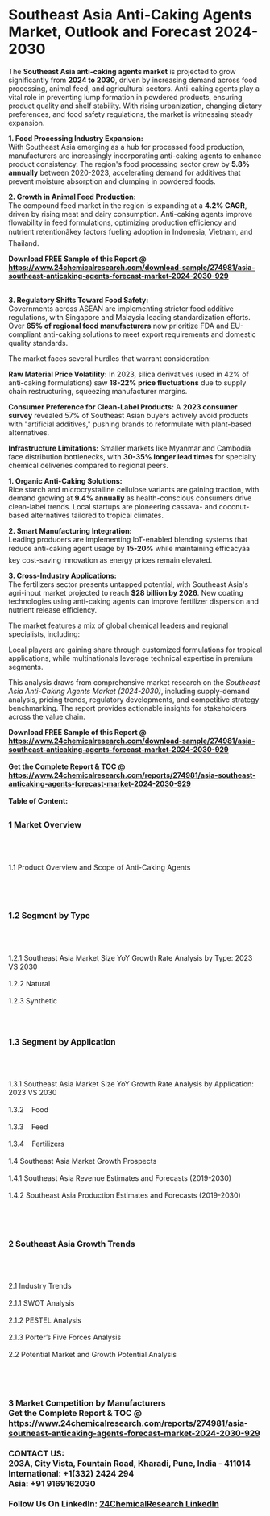 <h1>Southeast Asia Anti-Caking Agents Market, Outlook and Forecast 2024-2030</h1><p>The <strong>Southeast Asia anti-caking agents market</strong> is projected to grow significantly from <strong>2024 to 2030</strong>, driven by increasing demand across food processing, animal feed, and agricultural sectors. Anti-caking agents play a vital role in preventing lump formation in powdered products, ensuring product quality and shelf stability. With rising urbanization, changing dietary preferences, and food safety regulations, the market is witnessing steady expansion.</p><p><strong>1. Food Processing Industry Expansion:</strong><br>
With Southeast Asia emerging as a hub for processed food production, manufacturers are increasingly incorporating anti-caking agents to enhance product consistency. The region's food processing sector grew by <strong>5.8% annually</strong> between 2020-2023, accelerating demand for additives that prevent moisture absorption and clumping in powdered foods.</p><p><strong>2. Growth in Animal Feed Production:</strong><br>
The compound feed market in the region is expanding at a <strong>4.2% CAGR</strong>, driven by rising meat and dairy consumption. Anti-caking agents improve flowability in feed formulations, optimizing production efficiency and nutrient retentionâkey factors fueling adoption in Indonesia, Vietnam, and Thailand.</p><div><b>Download FREE Sample of this Report @ 
            <a href="https://www.24chemicalresearch.com/download-sample/274981/asia-southeast-anticaking-agents-forecast-market-2024-2030-929">
            https://www.24chemicalresearch.com/download-sample/274981/asia-southeast-anticaking-agents-forecast-market-2024-2030-929</a></b></div><br><p><strong>3. Regulatory Shifts Toward Food Safety:</strong><br>
Governments across ASEAN are implementing stricter food additive regulations, with Singapore and Malaysia leading standardization efforts. Over <strong>65% of regional food manufacturers</strong> now prioritize FDA and EU-compliant anti-caking solutions to meet export requirements and domestic quality standards.</p><p>The market faces several hurdles that warrant consideration:</p><p><strong>Raw Material Price Volatility:</strong> In 2023, silica derivatives (used in 42% of anti-caking formulations) saw <strong>18-22% price fluctuations</strong> due to supply chain restructuring, squeezing manufacturer margins.</p><p><strong>Consumer Preference for Clean-Label Products:</strong> A <strong>2023 consumer survey</strong> revealed 57% of Southeast Asian buyers actively avoid products with "artificial additives," pushing brands to reformulate with plant-based alternatives.</p><p><strong>Infrastructure Limitations:</strong> Smaller markets like Myanmar and Cambodia face distribution bottlenecks, with <strong>30-35% longer lead times</strong> for specialty chemical deliveries compared to regional peers.</p><p><strong>1. Organic Anti-Caking Solutions:</strong><br>
Rice starch and microcrystalline cellulose variants are gaining traction, with demand growing at <strong>9.4% annually</strong> as health-conscious consumers drive clean-label trends. Local startups are pioneering cassava- and coconut-based alternatives tailored to tropical climates.</p><p><strong>2. Smart Manufacturing Integration:</strong><br>
Leading producers are implementing IoT-enabled blending systems that reduce anti-caking agent usage by <strong>15-20%</strong> while maintaining efficacyâa key cost-saving innovation as energy prices remain elevated.</p><p><strong>3. Cross-Industry Applications:</strong><br>
The fertilizers sector presents untapped potential, with Southeast Asia's agri-input market projected to reach <strong>$28 billion by 2026</strong>. New coating technologies using anti-caking agents can improve fertilizer dispersion and nutrient release efficiency.</p><p>The market features a mix of global chemical leaders and regional specialists, including:</p><p>Local players are gaining share through customized formulations for tropical applications, while multinationals leverage technical expertise in premium segments.</p><p>This analysis draws from comprehensive market research on the <em>Southeast Asia Anti-Caking Agents Market (2024-2030)</em>, including supply-demand analysis, pricing trends, regulatory developments, and competitive strategy benchmarking. The report provides actionable insights for stakeholders across the value chain.</p><div><b>Download FREE Sample of this Report @ 
            <a href="https://www.24chemicalresearch.com/download-sample/274981/asia-southeast-anticaking-agents-forecast-market-2024-2030-929">
            https://www.24chemicalresearch.com/download-sample/274981/asia-southeast-anticaking-agents-forecast-market-2024-2030-929</a></b></div><br><div><b>Get the Complete Report & TOC @ 
            <a href="https://www.24chemicalresearch.com/reports/274981/asia-southeast-anticaking-agents-forecast-market-2024-2030-929">
            https://www.24chemicalresearch.com/reports/274981/asia-southeast-anticaking-agents-forecast-market-2024-2030-929</a></b></div><br>
            <b>Table of Content:</b><p><h2><span style="font-size:16px"><strong>1 Market Overview&nbsp;&nbsp; &nbsp;</strong></span></h2><br />
<br />
<p>1.1 Product Overview and Scope of Anti-Caking Agents&nbsp;</p><br />
<br />
<h2><strong><span style="font-size:16px">1.2 Segment by Type&nbsp;&nbsp; &nbsp;</span></strong></h2><br />
<br />
<p>1.2.1 Southeast Asia Market Size YoY Growth Rate Analysis by Type: 2023 VS 2030&nbsp;&nbsp; &nbsp;<br /><br />
1.2.2 Natural&nbsp;&nbsp; &nbsp;<br /><br />
1.2.3 Synthetic<br /><br />
<br />
<h2><span style="font-size:16px"><strong>1.3 Segment by Application&nbsp;&nbsp;</strong></span></h2><br />
<br />
<p>1.3.1 Southeast Asia Market Size YoY Growth Rate Analysis by Application: 2023 VS 2030&nbsp;&nbsp; &nbsp;<br /><br />
1.3.2&nbsp;&nbsp; &nbsp;Food<br /><br />
1.3.3&nbsp;&nbsp; &nbsp;Feed<br /><br />
1.3.4&nbsp;&nbsp; &nbsp;Fertilizers<br /><br />
1.4 Southeast Asia Market Growth Prospects&nbsp;&nbsp; &nbsp;<br /><br />
1.4.1 Southeast Asia Revenue Estimates and Forecasts (2019-2030)&nbsp;&nbsp; &nbsp;<br /><br />
1.4.2 Southeast Asia Production Estimates and Forecasts (2019-2030)&nbsp;&nbsp;</p><br />
<br />
<h2><span style="font-size:16px"><strong>2 Southeast Asia Growth Trends&nbsp;&nbsp; &nbsp;</strong></span></h2><br />
<br />
<p>2.1 Industry Trends&nbsp;&nbsp; &nbsp;<br /><br />
2.1.1 SWOT Analysis&nbsp;&nbsp; &nbsp;<br /><br />
2.1.2 PESTEL Analysis&nbsp;&nbsp; &nbsp;<br /><br />
2.1.3 Porter&rsquo;s Five Forces Analysis&nbsp;&nbsp; &nbsp;<br /><br />
2.2 Potential Market and Growth Potential Analysis&nbsp;&nbsp; &nbsp;</p><br />
<br />
<h2><span style="font-size:16px"><strong>3 Market Competition by Manufacturers&nbsp;&nbsp; </s</p><div><b>Get the Complete Report & TOC @ 
            <a href="https://www.24chemicalresearch.com/reports/274981/asia-southeast-anticaking-agents-forecast-market-2024-2030-929">
            https://www.24chemicalresearch.com/reports/274981/asia-southeast-anticaking-agents-forecast-market-2024-2030-929</a></b></div><br><b>CONTACT US:</b><br>
            203A, City Vista, Fountain Road, Kharadi, Pune, India - 411014<br>
            International: +1(332) 2424 294<br>
            Asia: +91 9169162030 <br><br>
            Follow Us On LinkedIn: <a href="https://www.linkedin.com/company/24chemicalresearch/">24ChemicalResearch LinkedIn</a>